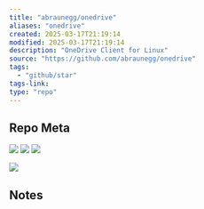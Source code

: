 ```yaml
---
title: "abraunegg/onedrive"
aliases: "onedrive"
created: 2025-03-17T21:19:14
modified: 2025-03-17T21:19:14
description: "OneDrive Client for Linux"
source: "https://github.com/abraunegg/onedrive"
tags:
  - "github/star"
tags-link:
type: "repo"
---
```

## Repo Meta

![](https://img.shields.io/github/stars/abraunegg/onedrive?style=for-the-badge&label=stars) ![](https://img.shields.io/github/repo-size/abraunegg/onedrive?style=for-the-badge&label=size) ![](https://img.shields.io/github/created-at/abraunegg/onedrive?style=for-the-badge&label=since)

[![](https://github-readme-stats.vercel.app/api/pin/?username=abraunegg&repo=onedrive&bg_color=00000000)](https://github.com/abraunegg/onedrive)

## Notes

